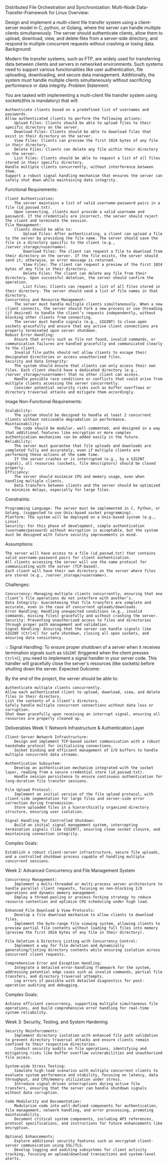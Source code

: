 Distributed File Orchestration and Synchronization: Multi-Node Data-Transfer-Framework for Linux
Overview:

Design and implement a multi-client file transfer system using a client-server model in C, python, or Golang, where the server can handle multiple clients simultaneously. The server should authenticate clients, allow them to upload, download, view, and delete files from a server-side directory, and respond to multiple concurrent requests without crashing or losing data.
Background:

Modern file transfer systems, such as FTP, are widely used for transferring data between clients and servers in networked environments. Such systems need to support various functionalities like user authentication, file uploading, downloading, and secure data management. Additionally, the system must handle multiple clients simultaneously without sacrificing performance or data integrity.
Problem Statement:

You are tasked with implementing a multi-client file transfer system using sockets(this is mandatory) that will:

    Authenticate clients based on a predefined list of usernames and passwords.
    Allow authenticated clients to perform the following actions:
        Upload Files: Clients should be able to upload files to their specific directory on the server.
        Download Files: Clients should be able to download files that exist in their directory on the server.
        View Files: Clients can preview the first 1024 bytes of any file in their directory.
        Delete Files: Clients can delete any file within their directory on the server.
        List Files: Clients should be able to request a list of all files stored in their specific directory.
    Handle multiple clients concurrently, without interference between them.
    Support a robust signal handling mechanism that ensures the server can safely shut down while maintaining data integrity.

Functional Requirements:

    Client Authentication:
        The server maintains a list of valid username-password pairs in a file (id_passwd.txt).
        Upon connecting, clients must provide a valid username and password. If the credentials are incorrect, the server should reject the client and terminate the session.
    File Management:
        Clients should be able to:
            Upload Files: After authenticating, a client can upload a file to the server by providing the file name. The server should save the file in a directory specific to the client (e.g., /server_storage/<username>).
            Download Files: The client can request a file to download from their directory on the server. If the file exists, the server should send it; otherwise, an error message is returned.
            View Files: The client can request a preview of the first 1024 bytes of any file in their directory.
            Delete Files: The client can delete any file from their directory. Upon successful deletion, the server should confirm the operation.
            List Files: Clients can request a list of all files stored in their directory. The server should send a list of file names in that directory.
    Concurrency and Resource Management:
        The server must handle multiple clients simultaneously. When a new client connects, the server should fork a new process or use threading (if desired) to handle the client’s requests independently, without blocking other clients from connecting.
        The server must handle signals (e.g., SIGINT) to close open sockets gracefully and ensure that any active client connections are properly terminated upon server shutdown.
    Robust Error Handling:
        Ensure that errors such as file not found, invalid commands, or communication failures are handled gracefully and communicated clearly to the client.
        Invalid file paths should not allow clients to escape their designated directories or access unauthorized files.
    Security and Data Integrity:
        The system should ensure that clients can only access their own files. Each client should have a dedicated directory (e.g., /server_storage/<username>) that no other client can access.
        Handle possible race conditions or conflicts that could arise from multiple clients accessing the server concurrently.
        Consider potential security risks such as buffer overflows or directory traversal attacks and mitigate them accordingly.

image
Non-Functional Requirements:

    Scalability:
        The system should be designed to handle at least 2 concurrent clients without noticeable degradation in performance.
    Maintainability:
        The code should be modular, well-commented, and designed in a way that additional features like encryption or more complex authentication mechanisms can be added easily in the future.
    Reliability:
        The server must guarantee that file uploads and downloads are completed fully and accurately, even if multiple clients are performing these actions at the same time.
        If the server crashes or is interrupted (e.g., by a SIGINT signal), all resources (sockets, file descriptors) should be closed properly.
    Efficiency:
        The server should minimize CPU and memory usage, even when handling multiple clients.
        Data transfers between clients and the server should be optimized to minimize delays, especially for large files.

Constraints:

    Programming Language: The server must be implemented in C, Python, or Golang. (suggested to use Unix-based socket programming).
    Platform: The system will be deployed on a Unix-based system (e.g., Linux).
    Security: For this phase of development, simple authentication (username/password) without encryption is acceptable, but the system must be designed with future security improvements in mind.

Assumptions:

    The server will have access to a file (id_passwd.txt) that contains valid username-password pairs for client authentication.
    All clients accessing the server will use the same protocol for communicating with the server (TCP-based).
    Each client will have their own directory on the server where files are stored (e.g., /server_storage/<username>).

Challenges:

    Concurrency: Managing multiple clients concurrently, ensuring that one client’s file operations do not interfere with another’s.
    Data Integrity: Guaranteeing that file transfers are complete and accurate, even in the case of concurrent uploads/downloads.
    Error Handling: Handling unexpected conditions (e.g., invalid commands, missing files) gracefully and without crashing the server.
    Security: Preventing unauthorized access to files and directories through proper path management and validation.
    Signal Handling: Ensuring that the server can handle signals like SIGINT (Ctrl+C) for safe shutdown, closing all open sockets, and ensuring data consistency.

💡 Signal Handling: To ensure proper shutdown of a server when it receives termination signals such as `SIGINT` (triggered when the client presses `Ctrl+C`), you need to implement a signal handler in your server code. This handler will gracefully close the server's resources (like sockets) before shutting down the server.
Expected Outcome:

By the end of the project, the server should be able to:

    Authenticate multiple clients concurrently.
    Allow each authenticated client to upload, download, view, and delete files in their directory.
    List the contents of a client’s directory.
    Safely handle multiple concurrent connections without data loss or corruption.
    Shut down gracefully upon receiving an interrupt signal, ensuring all resources are properly cleaned up.

Deliverables
Week 1: Network Infrastructure & Authentication Layer

    Client-Server Network Infrastructure:
        Design and implement TCP-based socket communication with a robust handshake protocol for initializing connections.
        Socket binding and efficient management of I/O buffers to handle multiple concurrent data streams.

    Authentication Subsystem:
        Develop an authentication mechanism integrated with the socket layer, reading from a secure credential store (id_passwd.txt).
        Handle session persistence to ensure continuous authentication for long-duration file transfer sessions.

    File Upload Protocol:
        Implement an initial version of the file upload protocol, with client-side segmentation for large files and server-side error correction during transmission.
        Store uploaded files in a hierarchically organized directory structure, ensuring user isolation.

    Signal Handling for Controlled Shutdown:
        Build an initial signal management system, intercepting termination signals (like SIGINT), ensuring clean socket closure, and maintaining connection integrity.

Complex Goals:

    Establish a robust client-server infrastructure, secure file uploads, and a controlled shutdown process capable of handling multiple concurrent sessions.

Week 2: Advanced Concurrency and File Management System

    Concurrency Management:
        Implement a multi-threaded or multi-process server architecture to handle parallel client requests, focusing on non-blocking I/O operations and dynamic memory management.
        Employ a thread-pooling or process-forking strategy to reduce resource contention and optimize CPU scheduling under high load.

    Enhanced File Download & View Protocols:
        Develop a file download mechanism to allow clients to download files.
        Implement the byte-range file viewing system, allowing clients to preview partial file contents without loading full files into memory (preview the first 1024 bytes of any file in their directory).

    File Deletion & Directory Listing with Concurrency Control:
        Implement a way for file deletion and dynamically generating/listing directory contents while ensuring isolation across concurrent client requests.

    Comprehensive Error and Exception Handling:
        Integrate a detailed error-handling framework for the system, addressing potential edge cases such as invalid commands, partial file transfers, and directory traversal attempts.
        Log errors if possible with detailed diagnostics for post-operation auditing and debugging.

Complex Goals:

    Achieve efficient concurrency, supporting multiple simultaneous file operations, and build comprehensive error handling for real-time system reliability.

Week 3: Security, Testing, and System Hardening

    Security Reinforcements:
        Implement directory isolation with enhanced file path validation to prevent directory traversal attacks and ensure clients remain confined to their respective directories.
        Conduct security audits on file operations, identifying and mitigating risks like buffer overflow vulnerabilities and unauthorized file access.

    System-wide Stress Testing:
        Simulate high-load scenarios with multiple concurrent clients to evaluate system performance and stability, focusing on latency, data throughput, and CPU/memory utilization under stress.
        Introduce signal-driven interruptions during active file transfers, ensuring that the server can handle shutdown signals without data corruption.

    Code Modularity and Documentation:
        Modularize code into well-defined components for authentication, file management, network handling, and error processing, promoting maintainability.
        Document critical system components, including API references, protocol specifications, and instructions for future enhancements like encryption.

    Optional Enhancements:
        Explore additional security features such as encrypted client-server communication using SSL/TLS.
        Develop logging and auditing subsystems for client activity tracking, focusing on upload/download transactions and system-level alerts.
